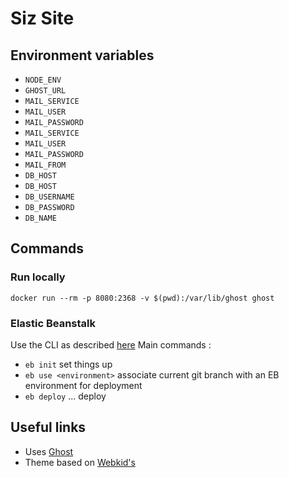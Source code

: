 # Siz Site
## Environment variables
- `NODE_ENV`
- `GHOST_URL`
- `MAIL_SERVICE`
- `MAIL_USER`
- `MAIL_PASSWORD`
- `MAIL_SERVICE`
- `MAIL_USER`
- `MAIL_PASSWORD`
- `MAIL_FROM`
- `DB_HOST`
- `DB_HOST`
- `DB_USERNAME`
- `DB_PASSWORD`
- `DB_NAME`

## Commands
### Run locally
`docker run --rm -p 8080:2368 -v $(pwd):/var/lib/ghost ghost`

### Elastic Beanstalk
Use the CLI as described [here](http://docs.aws.amazon.com/elasticbeanstalk/latest/dg/eb-cli3.html) Main commands :
- `eb init` set things up
- `eb use <environment>` associate current git branch with an EB environment for deployment
- `eb deploy` ... deploy

## Useful links
- Uses [Ghost](https://ghost.org/)
- Theme based on [Webkid's](https://github.com/wbkd/ghost-wbkd)
